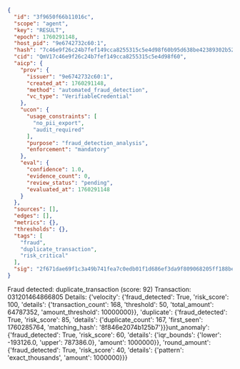 ```json
{
  "id": "3f9650f66b11016c",
  "scope": "agent",
  "key": "RESULT",
  "epoch": 1760291148,
  "host_pid": "9e6742732c60:1",
  "hash": "7c46e9f26c24b7fef149cca8255315c5e4d98f60b95d638be42389302b526d5b",
  "cid": "QmV17c46e9f26c24b7fef149cca8255315c5e4d98f60",
  "aicp": {
    "prov": {
      "issuer": "9e6742732c60:1",
      "created_at": 1760291148,
      "method": "automated_fraud_detection",
      "vc_type": "VerifiableCredential"
    },
    "ucon": {
      "usage_constraints": [
        "no_pii_export",
        "audit_required"
      ],
      "purpose": "fraud_detection_analysis",
      "enforcement": "mandatory"
    },
    "eval": {
      "confidence": 1.0,
      "evidence_count": 0,
      "review_status": "pending",
      "evaluated_at": 1760291148
    }
  },
  "sources": [],
  "edges": [],
  "metrics": {},
  "thresholds": {},
  "tags": [
    "fraud",
    "duplicate_transaction",
    "risk_critical"
  ],
  "sig": "2f671dae69f1c3a49b741fea7c0edb01f1d686ef3da9f809068205ff188be3a6"
}
```

Fraud detected: duplicate_transaction (score: 92)
Transaction: 031201464866805
Details: {'velocity': {'fraud_detected': True, 'risk_score': 100, 'details': {'transaction_count': 168, 'threshold': 50, 'total_amount': 64787352, 'amount_threshold': 10000000}}, 'duplicate': {'fraud_detected': True, 'risk_score': 85, 'details': {'duplicate_count': 167, 'first_seen': 1760285764, 'matching_hash': '8f846e2074b125b7'}}}unt_anomaly': {'fraud_detected': True, 'risk_score': 60, 'details': {'iqr_bounds': {'lower': -193126.0, 'upper': 787386.0}, 'amount': 1000000}}, 'round_amount': {'fraud_detected': True, 'risk_score': 40, 'details': {'pattern': 'exact_thousands', 'amount': 1000000}}}